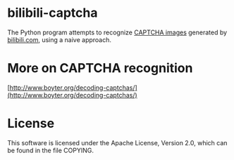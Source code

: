 # bilibili-captcha
The Python program attempts to recognize [CAPTCHA images](http://www.bilibili.com/captcha) generated by [bilibili.com](http://www.bilibili.com/), using a naive approach.
# More on CAPTCHA recognition
[http://www.boyter.org/decoding-captchas/](http://www.boyter.org/decoding-captchas/)
# License
This software is licensed under the Apache License, Version 2.0, which can be found in the file COPYING.

